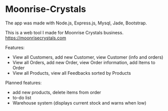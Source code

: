 # Moonrise-Crystals
The app was made with Node.js, Express.js, Mysql, Jade, Bootstrap.

This is a web tool I made for Moonrise Crystals business.
https://moonrisecrystals.com

Features:
- View all Customers, add new Customer, view Customer (info and orders)
- View all Orders, add new Order, view Order information, add Items to Order
- View all Products, view all Feedbacks sorted by Products

Planned features:
- add new products, delete items from order
- to-do list
- Warehouse system (displays current stock and warns when low)